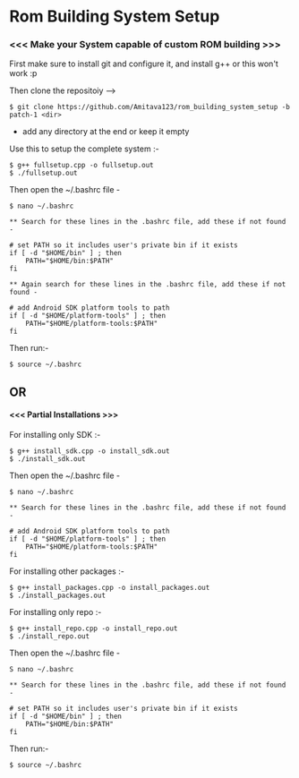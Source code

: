 # Rom Building System Setup
### <<< Make your System capable of custom ROM building >>>


First make sure to install git and configure it, and install g++ or this won't work :p

Then clone the repositoiy -->
  
	$ git clone https://github.com/Amitava123/rom_building_system_setup -b patch-1 <dir>
* add any directory at the end or keep it empty

Use this to setup the complete system :-
	
	$ g++ fullsetup.cpp -o fullsetup.out
	$ ./fullsetup.out

Then open the ~/.bashrc file -

	$ nano ~/.bashrc
	
	** Search for these lines in the .bashrc file, add these if not found -
	
	# set PATH so it includes user's private bin if it exists
	if [ -d "$HOME/bin" ] ; then
		PATH="$HOME/bin:$PATH"
	fi
	
	** Again search for these lines in the .bashrc file, add these if not found -
	
	# add Android SDK platform tools to path
	if [ -d "$HOME/platform-tools" ] ; then
		PATH="$HOME/platform-tools:$PATH"
	fi
	
Then run:-

	$ source ~/.bashrc
	
##	OR

#### <<< Partial Installations >>>
For installing only SDK :-
  
	$ g++ install_sdk.cpp -o install_sdk.out
	$ ./install_sdk.out
  
Then open the ~/.bashrc file -

	$ nano ~/.bashrc
	
	** Search for these lines in the .bashrc file, add these if not found -
	
	# add Android SDK platform tools to path
	if [ -d "$HOME/platform-tools" ] ; then
		PATH="$HOME/platform-tools:$PATH"
	fi
	
	
	
For installing other packages :-
  
	$ g++ install_packages.cpp -o install_packages.out
	$ ./install_packages.out



For installing only repo :-
  
	$ g++ install_repo.cpp -o install_repo.out
	$ ./install_repo.out
	
Then open the ~/.bashrc file -

	S nano ~/.bashrc
	
	** Search for these lines in the .bashrc file, add these if not found -
	
	# set PATH so it includes user's private bin if it exists
	if [ -d "$HOME/bin" ] ; then
		PATH="$HOME/bin:$PATH"
	fi
  
Then run:-

	$ source ~/.bashrc

